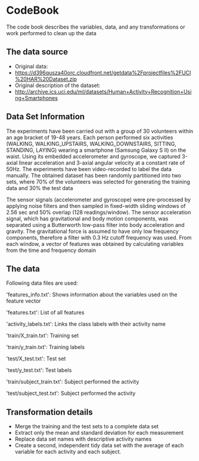# CodeBook

The code book describes the variables, data, and any transformations or work 
performed to clean up the data

## The data source

* Original data:
* https://d396qusza40orc.cloudfront.net/getdata%2Fprojectfiles%2FUCI%20HAR%20Dataset.zip
* Original description of the dataset: 
* http://archive.ics.uci.edu/ml/datasets/Human+Activity+Recognition+Using+Smartphones

## Data Set Information

The experiments have been carried out with a group of 30 volunteers within an age bracket of 19-48 years. Each person performed six activities (WALKING, WALKING_UPSTAIRS, WALKING_DOWNSTAIRS, SITTING, STANDING, LAYING) wearing a smartphone (Samsung Galaxy S II) on the waist. Using its embedded accelerometer and gyroscope, we captured 3-axial linear acceleration and 3-axial angular velocity at a constant rate of 50Hz. The experiments have been video-recorded to label the data manually. The obtained dataset has been randomly partitioned into two sets, where 70% of the volunteers was selected for generating the training data and 30% the test data

The sensor signals (accelerometer and gyroscope) were pre-processed by applying noise filters and then sampled in fixed-width sliding windows of 2.56 sec and 50% overlap (128 readings/window). The sensor acceleration signal, which has gravitational and body motion components, was separated using a Butterworth low-pass filter into body acceleration and gravity. The gravitational force is assumed to have only low frequency components, therefore a filter with 0.3 Hz cutoff frequency was used. From each window, a vector of features was obtained by calculating variables from the time and frequency domain

## The data

Following data files are used:

'features_info.txt': Shows information about the variables used on the feature vector

'features.txt': List of all features

'activity_labels.txt': Links the class labels with their activity name

'train/X_train.txt': Training set

'train/y_train.txt': Training labels

'test/X_test.txt': Test set

'test/y_test.txt': Test labels

'train/subject_train.txt': Subject performed the activity

'test/subject_test.txt': Subject performed the activity

## Transformation details

* Merge the training and the test sets to a complete data set
* Extract only the mean and standard deviation for each measurement
* Replace data set names with descriptive activity names
* Create a second, independent tidy data set with the average of each variable for each activity and each subject.
